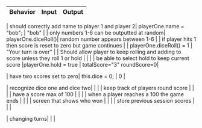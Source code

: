 | Behavior                                                        | Input     | Output    |
| --------------------------------------------------------------- | --------- | --------- |

| should correctly add name to player 1 and player 2| playerOne.name = "bob"; | "bob" |
| only numbers 1-6 can be outputted at random| playerOne.diceRoll()| random number appears between 1-6  |
| if player hits 1 then score is reset to zero but game continues | | playerOne.diceRoll() = 1 | "Your turn is over" |
| Should allow player to keep rolling and adding to score unless they roll 1 or hold | |  |
| be able to select hold to keep current score |playerOne.hold = true | totalScore="3" roundScore=0|


| have two scores set to zero| this.dice = 0;  | 0 |

| recognize dice one and dice two|  |  |
| keep track of players round score |  |  |
| have a score max of 100 | |  |
| when a player reaches a 100 the game ends | |  |
| screen that shows who won  | |  |
| store previous session scores | |  |



| changing turns| |  |